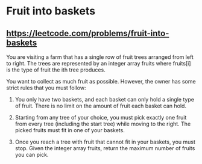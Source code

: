 # Fruit into baskets
## https://leetcode.com/problems/fruit-into-baskets
You are visiting a farm that has a single row of fruit trees arranged from left to right. The trees are represented by an integer array fruits where fruits[i] is the type of fruit the ith tree produces.

You want to collect as much fruit as possible. However, the owner has some strict rules that you must follow:

1. You only have two baskets, and each basket can only hold a single type of fruit. There is no limit on the amount of fruit each basket can hold.

2. Starting from any tree of your choice, you must pick exactly one fruit from every tree (including the start tree) while moving to the right. The picked fruits must fit in one of your baskets.

3. Once you reach a tree with fruit that cannot fit in your baskets, you must stop.
Given the integer array fruits, return the maximum number of fruits you can pick.
